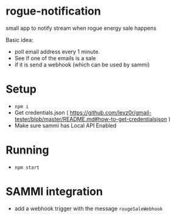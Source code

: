 # rogue-notification
small app to notify stream when rogue energy sale happens

Basic idea:
* poll email address every 1 minute. 
* See if one of the emails is a sale
* if it is send a webhook (which can be used by sammi)

# Setup
* `npm i`
* Get credentials.json ( https://github.com/levz0r/gmail-tester/blob/master/README.md#how-to-get-credentialsjson )
* Make sure sammi has Local API Enabled

# Running
* `npm start`

# SAMMI integration
* add a webhook trigger with the message `rougeSaleWebhook`